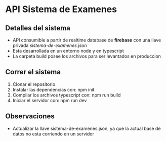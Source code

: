 # API Sistema de Examenes
## Detalles del sistema
- API consumible a partir de realtime database de **firebase** con una llave privada *sistema-de-examenes.json*
- Esta desarrollada en un entorno node y en typescript
- La carpeta build posee los archivos para ser levantados en produccion
## Correr el sistema
1. Clonar el repositorio
2. Instalar las dependencias con: npm init
3. Compilar los archivos typescript con: npm run build
4. Iniciar el servidor con: npm run dev
## Observaciones
- Actualizar la llave sistema-de-examenes.json, ya que la actual base de datos no esta corriendo en un servidor
